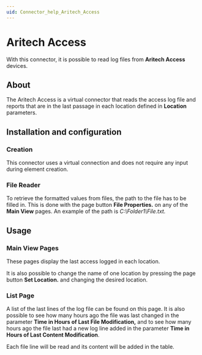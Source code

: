 ```yaml
---
uid: Connector_help_Aritech_Access
---
```


# Aritech Access

With this connector, it is possible to read log files from **Aritech Access** devices.

## About

The Aritech Access is a virtual connector that reads the access log file and reports that are in the last passage in each location defined in **Location** parameters.

## Installation and configuration

### Creation

This connector uses a virtual connection and does not require any input during element creation.

### File Reader

To retrieve the formatted values from files, the path to the file has to be filled in. This is done with the page button **File Properties.** on any of the **Main View** pages.
An example of the path is *C:\Folder1\File.txt.*

## Usage

### Main View Pages

These pages display the last access logged in each location.

It is also possible to change the name of one location by pressing the page button **Set Location.** and changing the desired location.

### List Page

A list of the last lines of the log file can be found on this page. It is also possible to see how many hours ago the file was last changed in the parameter **Time in Hours of Last File Modification,** and to see how many hours ago the file last had a new log line added in the parameter **Time in Hours of Last Content Modification**.

Each file line will be read and its content will be added in the table.
